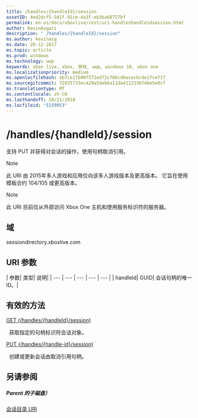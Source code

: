 ```yaml
---
title: /handles/{handleId}/session
assetID: 4ed2dcf5-5d1f-91ce-4a3f-eb3ba68727bf
permalink: en-us/docs/xboxlive/rest/uri-handleshandleidsession.html
author: KevinAsgari
description: " /handles/{handleId}/session"
ms.author: kevinasg
ms.date: 20-12-2017
ms.topic: article
ms.prod: windows
ms.technology: uwp
keywords: xbox live, xbox, 游戏, uwp, windows 10, xbox one
ms.localizationpriority: medium
ms.openlocfilehash: eb7ca17500f571ed72cf0bcd6ececbcde17ce717
ms.sourcegitcommit: 72835733ec429a5deb6a11da4112336746e5e9cf
ms.translationtype: MT
ms.contentlocale: zh-CN
ms.lasthandoff: 10/21/2018
ms.locfileid: "5159953"
---
```

# <a name="handleshandleidsession"></a>/handles/{handleId}/session
支持 PUT 并获得对会话的操作，使用句柄取消引用。 

> [!NOTE] 
> 此 URI 由 2015年多人游戏和应用仅向该多人游戏版本及更高版本。 它旨在使用模板合约 104/105 或更高版本。  

 

> [!NOTE] 
> 此 URI 目前仅从外部访问 Xbox One 主机和使用服务标识符的服务器。  

 
<a id="ID4ES"></a>

 
## <a name="domain"></a>域
sessiondirectory.xboxlive.com  
<a id="ID4EX"></a>

 
## <a name="uri-parameters"></a>URI 参数
 
| 参数| 类型| 说明| 
| --- | --- | --- | --- | --- | 
| handleId| GUID| 会话句柄的唯一 ID。| 
  
<a id="ID4ESB"></a>

 
## <a name="valid-methods"></a>有效的方法

[GET (/handles/{handleId}/session)](uri-handleshandleidsessionget.md)

&nbsp;&nbsp;获取指定的句柄标识符会话对象。 

[PUT (/handles/{handle-id}/session)](uri-handleshandleidsessionput.md)

&nbsp;&nbsp;创建或更新会话由取消引用句柄。
 
<a id="ID4E6B"></a>

 
## <a name="see-also"></a>另请参阅
 
<a id="ID4EBC"></a>

 
##### <a name="parent"></a>Parent 的子磁盘） 

[会话目录 URI](atoc-reference-sessiondirectory.md)

   